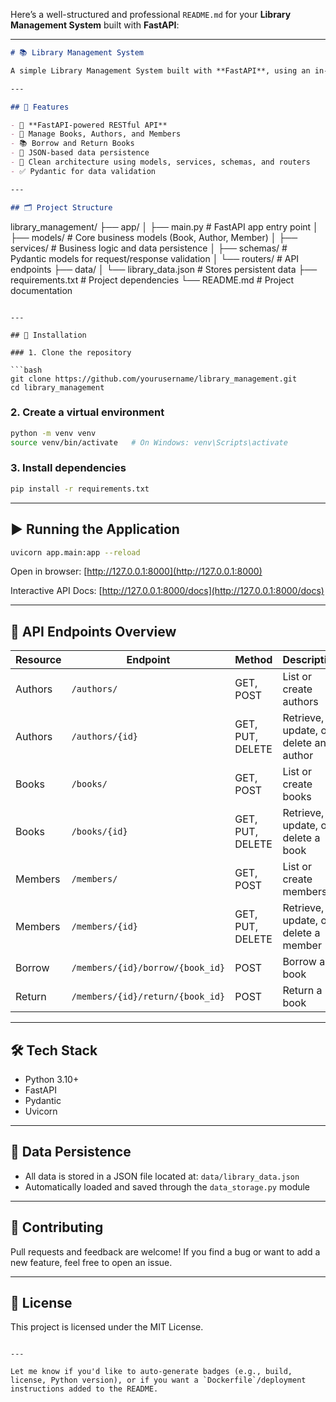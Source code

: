 Here’s a well-structured and professional `README.md` for your **Library Management System** built with **FastAPI**:

---

```markdown
# 📚 Library Management System

A simple Library Management System built with **FastAPI**, using an in-memory structure and JSON for persistent storage. It supports core operations like managing books, authors, and members, along with borrowing and returning books.

---

## 🚀 Features

- 🔹 **FastAPI-powered RESTful API**
- 📖 Manage Books, Authors, and Members
- 📚 Borrow and Return Books
- 💾 JSON-based data persistence
- 🧩 Clean architecture using models, services, schemas, and routers
- ✅ Pydantic for data validation

---

## 🗂️ Project Structure

```

library\_management/
├── app/
│   ├── main.py               # FastAPI app entry point
│   ├── models/               # Core business models (Book, Author, Member)
│   ├── services/             # Business logic and data persistence
│   ├── schemas/              # Pydantic models for request/response validation
│   └── routers/              # API endpoints
├── data/
│   └── library\_data.json     # Stores persistent data
├── requirements.txt          # Project dependencies
└── README.md                 # Project documentation

````

---

## 🔧 Installation

### 1. Clone the repository

```bash
git clone https://github.com/yourusername/library_management.git
cd library_management
````

### 2. Create a virtual environment

```bash
python -m venv venv
source venv/bin/activate   # On Windows: venv\Scripts\activate
```

### 3. Install dependencies

```bash
pip install -r requirements.txt
```

---

## ▶️ Running the Application

```bash
uvicorn app.main:app --reload
```

Open in browser: [http://127.0.0.1:8000](http://127.0.0.1:8000)

Interactive API Docs: [http://127.0.0.1:8000/docs](http://127.0.0.1:8000/docs)

---

## 📌 API Endpoints Overview

| Resource | Endpoint                         | Method           | Description                           |
| -------- | -------------------------------- | ---------------- | ------------------------------------- |
| Authors  | `/authors/`                      | GET, POST        | List or create authors                |
| Authors  | `/authors/{id}`                  | GET, PUT, DELETE | Retrieve, update, or delete an author |
| Books    | `/books/`                        | GET, POST        | List or create books                  |
| Books    | `/books/{id}`                    | GET, PUT, DELETE | Retrieve, update, or delete a book    |
| Members  | `/members/`                      | GET, POST        | List or create members                |
| Members  | `/members/{id}`                  | GET, PUT, DELETE | Retrieve, update, or delete a member  |
| Borrow   | `/members/{id}/borrow/{book_id}` | POST             | Borrow a book                         |
| Return   | `/members/{id}/return/{book_id}` | POST             | Return a book                         |

---

## 🛠️ Tech Stack

* Python 3.10+
* FastAPI
* Pydantic
* Uvicorn

---

## 📁 Data Persistence

* All data is stored in a JSON file located at: `data/library_data.json`
* Automatically loaded and saved through the `data_storage.py` module

---

## 🙌 Contributing

Pull requests and feedback are welcome!
If you find a bug or want to add a new feature, feel free to open an issue.

---

## 📄 License

This project is licensed under the MIT License.

```

---

Let me know if you'd like to auto-generate badges (e.g., build, license, Python version), or if you want a `Dockerfile`/deployment instructions added to the README.
```
